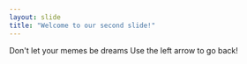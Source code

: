 ```yaml
---
layout: slide
title: "Welcome to our second slide!"
---
```

Don't let your memes be dreams
Use the left arrow to go back!
